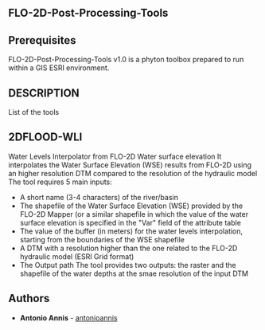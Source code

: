 ## FLO-2D-Post-Processing-Tools

## Prerequisites
FLO-2D-Post-Processing-Tools v1.0 is a phyton toolbox prepared to run within a GIS ESRI environment.

## DESCRIPTION
List of the tools
##  2DFLOOD-WLI
Water Levels Interpolator from FLO-2D Water surface elevation
It interpolates the Water Surface Elevation (WSE) results from FLO-2D
using an higher resolution DTM compared to the  resolution of the hydraulic model
The tool requires 5 main inputs:
 - A short name (3-4 characters) of the river/basin
 - The shapefile of the Water Surface Elevation (WSE) provided by the FLO-2D Mapper (or a similar shapefile in which the value of the water surface elevation is specified in the "Var" field of the attribute table
 - The value of the buffer (in meters) for the water levels interpolation, starting from the boundaries of the WSE shapefile
 - A DTM with a resolution higher than the one related to the FLO-2D hydraulic model (ESRI Grid format)
 - The Output path
The tool provides two outputs: the raster and the shapefile of the water depths at the smae resolution of the input DTM

## Authors
* **Antonio Annis**  - [antonioannis](https://github.com/antonioannis)
